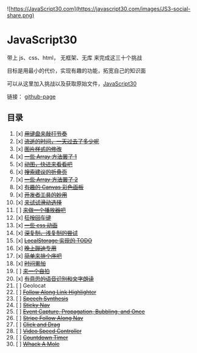 ﻿![https://JavaScript30.com](https://javascript30.com/images/JS3-social-share.png)

# JavaScript30

带上 js、css、html， 无框架、无库 来完成这三十个挑战

目标是用最小的代价，实现有趣的功能，拓宽自己的知识面

可以从这里加入挑战以及获取原始文件，[JavaScript30](https://github.com/wesbos/JavaScript30)

链接： [github-page](pl-fe.github.io/javascript30/)

## 目录

1. [x] ~~[用键盘来敲打节奏](./01%20-%20JavaScript%20Drum%20Kit/index-START.html)~~
2. [x] ~~[流逝的时间，一天过去了多少呢](./02%20-%20JS%20and%20CSS%20Clock/index-START.html)~~
3. [x] ~~[图片样式的修改](./03%20-%20CSS%20Variables/index-START.html)~~
4. [x] ~~[一些 Array 方法罢了 1](./04%20-%20Array%20Cardio%20Day%201/index-START.html)~~
5. [x] ~~[动图，快进来看看吧](./05%20-%20Flex%20Panel%20Gallery/index-START.html)~~
6. [x] ~~[搜索建议的折叠页](./06%20-%20Type%20Ahead/index-START.html)~~
7. [x] ~~[一些 Array 方法罢了 2](./07%20-%20Array%20Cardio%20Day%202/index-START.html)~~
8. [x] ~~[有趣的 Canvas 彩色画板](./08%20-%20Fun%20with%20HTML5%20Canvas/index-START.html)~~
9. [x] ~~[开发者工具的妙用](./09%20-%20Dev%20Tools%20Domination/index-START.html)~~
10. [x] ~~[来试试滑动选择](./10%20-%20Hold%20Shift%20and%20Check%20Checkboxes/index-START.html)~~
11. [ ] ~~[来做一个播放器吧](./11%20-%20Custom%20Video%20Player/index.html)~~
12. [x] ~~[狂按回车键](./12%20-%20Key%20Sequence%20Detection/index-START.html)~~
13. [x] ~~[一些 css 动画](./13%20-%20Slide%20in%20on%20Scroll/index-START.html)~~
14. [x] ~~[深复制、浅复制的尝试](./14%20-%20JavaScript%20References%20VS%20Copying/index-START.html)~~
15. [x] ~~[LocalStorage 实现的 TODO](./15%20-%20LocalStorage/index-START.html)~~
16. [x] ~~[晚上蹦迪专用](./16%20-%20Mouse%20Move%20Shadow/index-START.html)~~
17. [x] ~~[简单来排个序吧](./17%20-%20Sort%20Without%20Articles/index-START.html)~~
18. [x] ~~[时间累加](./18%20-%20Adding%20Up%20Times%20with%20Reduce/index-START.html)~~
19. [ ] ~~[来一个自拍](./19%20-%20Webcam%20Fun/index.html)~~
20. [x] ~~[有意思的语音识别和文字朗读](./20%20-%20Speech%20Detection/index-START.html)~~
21. [ ] Geolocat
22. [ ] ~~[Follow Along Link Highlighter](./22%20-%20Follow%20Along%20Link%20Highlighter/index-FINISHED.html)~~
23. [ ] ~~[Speech Synthesis](./23%20-%20Speech%20Synthesis/index-FINISHED.html)~~
24. [ ] ~~[Sticky Nav](./24%20-%20Sticky%20Nav/index-FINISHED.html)~~
25. [ ] ~~[Event Capture, Propagation, Bubbling, and Once](./25%20-%20Event%20Capture,%20Propagati/index-START.htmlon,%20Bubbling%20and%20Once/index-FINISHED.html)~~
26. [ ] ~~[Stripe Follow Along Nav](./26%20-%20Stripe%20Follow%20Along%20Nav/index-FINISHED.html)~~
27. [ ] ~~[Click and Drag](./27%20-%20Click%20and%20Drag/index-FINISHED.html)~~
28. [ ] ~~[Video Speed Controller](./28%20-%20Video%20Speed%20Controller/index-FINISHED.html)~~
29. [ ] ~~[Countdown Timer](./29%20-%20Countdown%20Timer/index-FINISHED.html)~~
30. [ ] ~~[Whack A Mole](./30%20-%20Whack%20A%20Mole/index-FINISHED.html)~~
